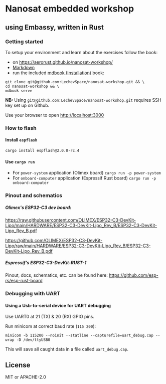 # Nanosat embedded workshop
## using Embassy, written in Rust


### Getting started

To setup your environment and learn about the exercises follow the book:
- on https://aerorust.github.io/nanosat-workshop/
- [Markdown](./docs/SUMMARY.md)
- run the included [mdbook (Installation)][mdbook-install] book:

[mdbook-install]: https://rust-lang.github.io/mdBook/guide/installation.html

```
git clone git@github.com:LechevSpace/nanosat-workshop.git && \ 
cd nanosat-workshop && \
mdbook serve
```

**NB:** Using `git@github.com:LechevSpace/nanosat-workshop.git` requires SSH key set up on Github.

Use your browser to open [http://localhost:3000](http://localhost:3000)

### How to flash


#### Install `espflash`

```
cargo install espflash@2.0.0-rc.4
```

#### Use `cargo run`

- For `power-system` application (Olimex board) `cargo run -p power-system`
- For `onboard-computer` application (Espressif Rust board) `cargo run -p onboard-computer`


### Pinout and schematics


##### Olimex's ESP32-C3 dev board:

https://raw.githubusercontent.com/OLIMEX/ESP32-C3-DevKit-Lipo/main/HARDWARE/ESP32-C3-DevKit-Lipo_Rev_B/ESP32-C3-DevKit-Lipo_Rev_B.pdf

https://github.com/OLIMEX/ESP32-C3-DevKit-Lipo/raw/main/HARDWARE/ESP32-C3-DevKit-Lipo_Rev_B/ESP32-C3-DevKit-Lipo_Rev_B.pdf


##### Espressif's ESP32-C3-DevKit-RUST-1

Pinout, docs, schematics, etc. can be found here: https://github.com/esp-rs/esp-rust-board

### Debugging with UART

#### Using a Usb-to-serial device for UART debugging

Use UART0 at 21 (TX) & 20 (RX) GPIO pins.


Run minicom at correct baud rate (`115 200`):
```
minicom -b 115200 --noinit --statline --capturefile=uart_debug.cap --wrap -D /dev/ttyUSB0
```

This will save all caught data in a file called `uart_debug.cap`.


## License
MIT or APACHE-2.0
